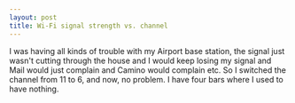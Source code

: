 ```yaml
---
layout: post
title: Wi-Fi signal strength vs. channel 
---
```



I was having all kinds of trouble with my Airport base station, the signal just wasn't cutting through the house and I would keep losing my signal and Mail would just complain and Camino would complain etc. So I switched the channel from 11 to 6, and now, no problem. I have four bars where I used to have nothing.
